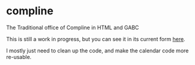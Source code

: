 compline
========

The Traditional office of Compline in HTML and GABC

This is still a work in progress, but you can see it in its current form [here](http://bbloomf.github.io/compline/).

I mostly just need to clean up the code, and make the calendar code more re-usable.